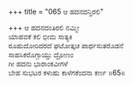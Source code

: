 +++
title = "065 ಆ ಹದನದನ್ತಿರಲಿ"

+++
ಆ ಹದನದಂತಿರಲಿ ನಮ್ಮೀ  
ಯಾಹವಕೆ ಕಲಿ ಭೀಮ ಸಾತ್ಯಕಿ  
ರೂಹುದೋರಿದರದೆ ಘಟೋತ್ಕಚ ಪಾರ್ಥಸುತರೊಡನೆ  
ಸಾಹಸಿಕರೊಗ್ಗಾಯ್ತು ದ್ರೋಣಂ  
ಗೀ ಹದನು ಭಾರಾಂಕವೀಗಳೆ  
ಬೇಹ ಸುಭಟರ ಕಳುಹು ಕಾಳೆಗಕೆಂದನಾ ಕರ್ಣ    ॥65॥
